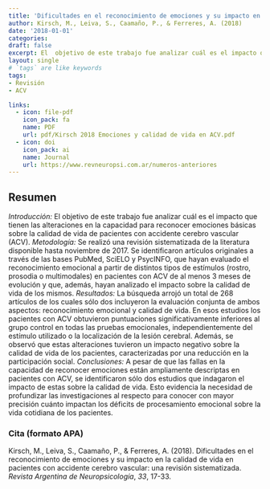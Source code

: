 ```yaml
---
title: 'Dificultades en el reconocimiento de emociones y su impacto en la calidad de vida en pacientes con accidente cerebro vascular: una revisión sistematizada'
author: Kirsch, M., Leiva, S., Caamaño, P., & Ferreres, A. (2018)
date: '2018-01-01'
categories:
draft: false
excerpt: El  objetivo de este trabajo fue analizar cuál es el impacto que tienen las alteraciones en la capacidad para reconocer expresiones emocionales sobre la calidad de vida de personas con accidente cerebro vascular (ACV). Se realizó una revisión sistemática de literatura disponle en español e inglés.
layout: single
# `tags` are like keywords
tags:
- Revisión
- ACV

links:
  - icon: file-pdf
    icon_pack: fa
    name: PDF
    url: pdf/Kirsch 2018 Emociones y calidad de vida en ACV.pdf
  - icon: doi
    icon_pack: ai
    name: Journal
    url: https://www.revneuropsi.com.ar/numeros-anteriores
---
```

## Resumen

*Introducción:* El objetivo de este trabajo fue analizar cuál es el impacto que tienen las alteraciones en la capacidad para reconocer emociones básicas sobre la calidad de vida de pacientes con accidente cerebro vascular (ACV). *Metodología:* Se realizó una revisión sistematizada de la literatura disponible hasta noviembre de 2017. Se identificaron artículos originales a través de las bases PubMed, SciELO y PsycINFO, que hayan evaluado el reconocimiento emocional a partir de distintos tipos de estímulos (rostro, prosodia o multimodales) en pacientes con ACV de al menos 3 meses de evolución y que, además, hayan analizado el impacto sobre la calidad de vida de los mismos. *Resultados:* La búsqueda arrojó un total de 268 artículos de los cuales sólo dos incluyeron la evaluación conjunta de ambos aspectos: reconocimiento emocional y calidad de vida. En esos estudios los pacientes con ACV obtuvieron puntuaciones significativamente inferiores al grupo control en todas las pruebas emocionales, independientemente del estímulo utilizado o la localización de la lesión cerebral. Además, se observó que estas alteraciones tuvieron un impacto negativo sobre la calidad de vida de los pacientes, caracterizadas por una reducción en la participación social. *Conclusiones:* A pesar de que las fallas en la capacidad de reconocer emociones están ampliamente descriptas en pacientes con ACV, se identificaron sólo dos estudios que indagaron el impacto de estas sobre la calidad de vida. Esto evidencia la necesidad de profundizar las investigaciones al respecto para conocer con mayor precisión cuánto impactan los déficits de procesamiento emocional sobre la vida cotidiana de los pacientes.

### Cita (formato APA)

Kirsch, M., Leiva, S., Caamaño, P., & Ferreres, A. (2018). Dificultades en el reconocimiento de emociones y su impacto en la calidad de vida en pacientes con accidente cerebro vascular: una revisión sistematizada. *Revista Argentina de Neuropsicología*, *33*, 17-33.
